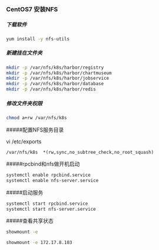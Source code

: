### CentOS7 安装NFS

##### 下载软件

```sh
yum install -y nfs-utils
```

##### 新建挂在文件夹

```sh
mkdir -p /var/nfs/k8s/harbor/registry
mkdir -p /var/nfs/k8s/harbor/chartmuseum
mkdir -p /var/nfs/k8s/harbor/jobservice
mkdir -p /var/nfs/k8s/harbor/database
mkdir -p /var/nfs/k8s/harbor/redis
```

##### 修改文件夹权限

```sh
chmod a+rw /var/nfs/k8s
```

#####配置NFS服务目录

vi /etc/exports

```shell
/var/nfs/k8s  *(rw,sync,no_subtree_check,no_root_squash)
```

#####rpcbind和nfs做开机启动

```sh
systemctl enable rpcbind.service
systemctl enable nfs-server.service
```

#####启动服务

```sh
systemctl start rpcbind.service
systemctl start nfs-server.service
```

#####查看共享状态

```sh
showmount -e 

showmount -e 172.17.8.103
```